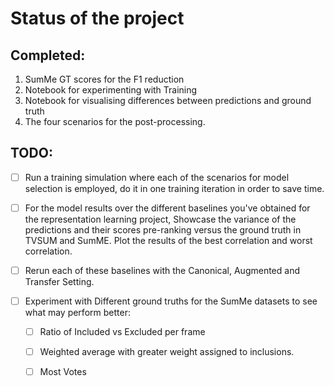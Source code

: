 # Status of the project

## Completed: 

 1.  SumMe GT scores for the F1 reduction 
 2. Notebook for experimenting with Training
 3. Notebook for visualising differences between predictions and ground truth
 4. The four scenarios for the post-processing. 

 ## TODO:

 - [ ] Run a training simulation where each of the scenarios for model selection is employed, do it in one training iteration in order to save time. 
 - [ ] For the model results over the different baselines you've obtained for the representation learning project, Showcase the variance of the predictions and their scores pre-ranking versus the ground truth in TVSUM and SumME. Plot the results of the best correlation and worst correlation. 

 - [ ] Rerun each of these baselines with the Canonical, Augmented and Transfer Setting.

 - [ ] Experiment with Different ground truths for the SumMe datasets to see what may perform better:
    - [ ] Ratio of Included vs Excluded per frame
    - [ ] Weighted average with greater weight assigned to inclusions.
    - [ ] Most Votes

